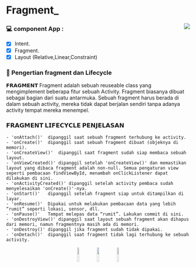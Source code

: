 # Fragment_

<a href="https://www.fsf.org">
	<img align="right" src="https://github.com/rendiwibawa/Layout_dan_Intent/blob/master/ezgif.com-gif-maker%20(3).gif">
</a>

### 💻 component App  :
- [x]	Intent.
- [x]	Fragment.
- [x]	Layout (Relative,Linear,Constraint)

### 🤳 Pengertian fragment dan Lifecycle
𝗙𝗥𝗔𝗚𝗠𝗘𝗡𝗧
Fragment adalah sebuah reuseable class yang mengimplement beberapa fitur sebuah Activity. Fragment biasanya dibuat sebagai bagian dari suatu antarmuka. Sebuah fragment harus berada di dalam sebuah activity, mereka tidak dapat berjalan sendiri tanpa adanya activity tempat mereka menempel.

### 𝗙𝗥𝗔𝗚𝗠𝗘𝗡𝗧 𝗟𝗜𝗙𝗘𝗖𝗬𝗖𝗟𝗘	𝗣𝗘𝗡𝗝𝗘𝗟𝗔𝗦𝗔𝗡
	- 'onAttach()'	dipanggil saat sebuah fragment terhubung ke activity.
	- 'onCreate()'	dipanggil saat sebuah fragment dibuat (objeknya di memori).
	- 'onCreateView()'	dipanggil saat fragment sudah siap membaca sebuah layout.
	- 'onViewCreated()'	dipanggil setelah 'onCreateView()' dan memastikan layout yang dibaca fragment adalah non-null. Semua pengaturan view seperti pembacaan findViewById, menambah onClickListener dapat dilakukan di sini.
	- 'onActivityCreated()'	dipanggil setelah activity pembaca sudah menyelesaikan 'onCreate()'-nya.
	- 'onStart()'	dipanggil setelah fragment siap untuk ditampilkan di layar.
	- 'onResume()'	Dipakai untuk melakukan pembacaan data yang lebih “rumit” seperti lokasi, sensor, dll.
	- 'onPause()'	Tempat melepas data “rumit”. Lakukan commit di sini.
	- 'onDestroyView()'	dipanggil saat layout sebuah fragment akan dihapus dari memori, namun fragmentnya masih ada di memori.
	- 'onDestroy()'	dipanggil jika fragment sudah tidak dipakai.
	- 'onDetach()'	dipanggil saat fragment tidak lagi terhubung ke sebuah activity.


<p align="center">
  <a <code><img width="10%" src="https://www.vectorlogo.zone/logos/java/java-ar21.svg"></code>
  </a>
  <a <code><img width="10%" src="https://www.vectorlogo.zone/logos/android/android-ar21.svg"></code>
  </a>
  <a <code><img width="10%" src="https://www.vectorlogo.zone/logos/gradle/gradle-ar21.svg"></code>
  </a>
</p>





